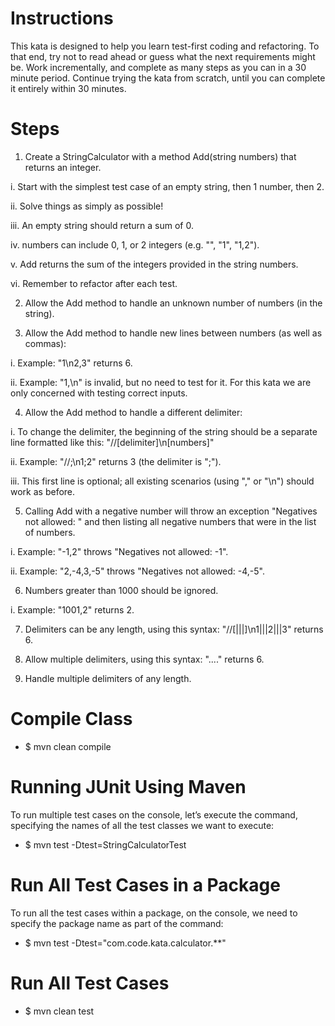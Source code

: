 # Instructions

This kata is designed to help you learn test-first coding and refactoring. To that end, try not to read ahead or guess what the next requirements might be. Work incrementally, and complete as many steps as you can in a 30 minute period. Continue trying the kata from scratch, until you can complete it entirely within 30 minutes.

# Steps

1. Create a StringCalculator with a method Add(string numbers) that returns an integer.

i. Start with the simplest test case of an empty string, then 1 number, then 2.

ii. Solve things as simply as possible!

iii. An empty string should return a sum of 0.

iv. numbers can include 0, 1, or 2 integers (e.g. "", "1", "1,2").

v. Add returns the sum of the integers provided in the string numbers.

vi. Remember to refactor after each test.

2. Allow the Add method to handle an unknown number of numbers (in the string).

3. Allow the Add method to handle new lines between numbers (as well as commas):

i. Example: "1\n2,3" returns 6.

ii. Example: "1,\n" is invalid, but no need to test for it. For this kata we are only concerned with testing correct inputs.

4. Allow the Add method to handle a different delimiter:

i. To change the delimiter, the beginning of the string should be a separate line formatted like this: "//[delimiter]\n[numbers]"

ii. Example: "//;\n1;2" returns 3 (the delimiter is ";").

iii. This first line is optional; all existing scenarios (using "," or "\n") should work as before.

5. Calling Add with a negative number will throw an exception "Negatives not allowed: " and then listing all negative numbers that were in the list of numbers.

i. Example: "-1,2" throws "Negatives not allowed: -1".

ii. Example: "2,-4,3,-5" throws "Negatives not allowed: -4,-5".

6. Numbers greater than 1000 should be ignored.

i. Example: "1001,2" returns 2.


7. Delimiters can be any length, using this syntax: "//[|||]\n1|||2|||3" returns 6.

8. Allow multiple delimiters, using this syntax: "...." returns 6.

9. Handle multiple delimiters of any length.

# Compile Class
- $ mvn clean compile

# Running JUnit Using Maven

To run multiple test cases on the console, let’s execute the command, specifying the names of all the test classes we want to execute:

- $ mvn test -Dtest=StringCalculatorTest

# Run All Test Cases in a Package

To run all the test cases within a package, on the console, we need to specify the package name as part of the command:

- $ mvn test -Dtest="com.code.kata.calculator.**"

# Run All Test Cases

- $ mvn clean test